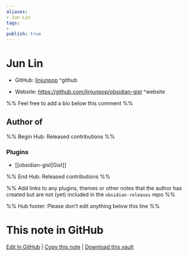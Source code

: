 ```yaml
---
aliases:
- Jun Lin
tags:
- 
publish: true
---
```


# Jun Lin

- GitHub: [linjunpop](https://github.com/linjunpop/) ^github
<!-- - Discord: `@` ^discord-->
- Website: <https://github.com/linjunpop/obsidian-gist> ^website
<!-- - [[Publish sites|Publish site]]: ^publish-->

%% Feel free to add a bio below this comment %%


## Author of

%% Begin Hub: Released contributions %%
### Plugins
- [[obsidian-gist|Gist]]

%% End Hub: Released contributions %%

%% Add links to any plugins, themes or other notes that the author has created but are not (yet) included in the `obsidian-releases` repo %%

<!--
### Unlisted plugins
-->

<!--
### Others

- 
-->

<!--
## Sponsor this author

- [[GitHub sponsors]]: [Sponsor @linjunpop on GitHub Sponsors](https://github.com/sponsors/linjunpop) ^github-sponsor
- [[Buy me a coffee]]: ^buy-me-a-coffee
- [[PayPal]]: ^paypal
- [[Patreon]]: ^patreon

-->

<!--
## Follow this author

- [[YouTube Channels|On YouTube]]: ^youtube
- Twitter: ^twitter
- ...
-->

%% Hub footer: Please don't edit anything below this line %%

# This note in GitHub

<span class="git-footer">[Edit In GitHub](https://github.dev/obsidian-community/obsidian-hub/blob/main/01%20-%20Community/People/linjunpop.md "git-hub-edit-note") | [Copy this note](https://raw.githubusercontent.com/obsidian-community/obsidian-hub/main/01%20-%20Community/People/linjunpop.md "git-hub-copy-note") | [Download this vault](https://github.com/obsidian-community/obsidian-hub/archive/refs/heads/main.zip "git-hub-download-vault") </span>
